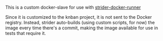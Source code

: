 This is a custom docker-slave for use with [strider-docker-runner](https://github.com/Strider-CD/strider-docker-runner)

Since it is customized to the knban project, it is not sent to the Docker registry. Instead, strider auto-builds (using custom scripts, for now) the image every time there's a commit, making the image available for use in tests that require it.

